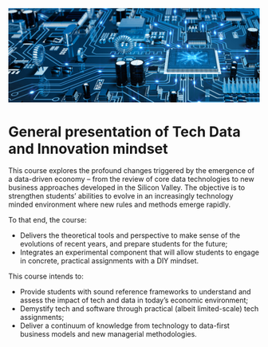 <img src="feps_cs_homepage.jpg">

# General presentation of Tech Data and Innovation mindset

This course explores the profound changes triggered by the emergence of a data-driven economy – from the review of core data technologies to new business approaches developed in the Silicon Valley. The objective is to strengthen students’ abilities to evolve in an increasingly technology minded environment where new rules and methods emerge rapidly.

To that end, the course:
- Delivers the theoretical tools and perspective to make sense of the evolutions of recent years, and prepare students for the future;
- Integrates an experimental component that will allow students to engage in concrete, practical assignments with a DIY mindset.

This course intends to:
- Provide students with sound reference frameworks to understand and assess the impact of tech and data in today’s economic environment;
- Demystify tech and software through practical (albeit limited-scale) tech assignments;
- Deliver a continuum of knowledge from technology to data-first business models and new managerial methodologies.
